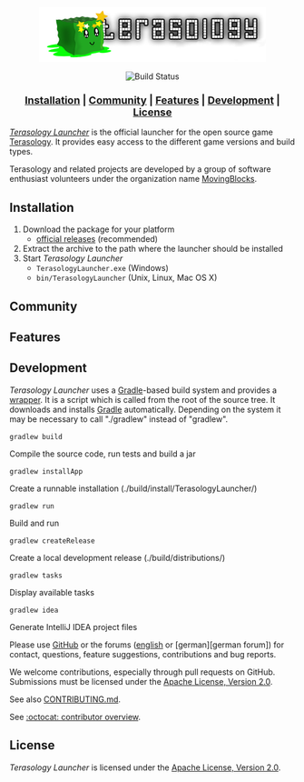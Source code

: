 <p align="center"><img src="./src/main/resources/org/terasology/launcher/images/logo.png"/></>
<div align="center">
    <img src="https://github.com/MovingBlocks/TerasologyLauncher/workflows/Push%20Validation/badge.svg" alt="Build Status"/>
</div>

<h3 align="center"><font size="+1"><b>
    <a href="#installation">Installation</a> | 
    <a href="#community">Community</a> | 
    <a href="#features">Features</a>  | 
    <a href="#development">Development</a>  | 
    <a href="#license">License</a> 
</b></font></h3>

[_Terasology Launcher_][github terasologylauncher] is the official launcher for the open source game [Terasology][github terasology]. It provides easy access to the different game versions and build types.

Terasology and related projects are developed by a group of software enthusiast volunteers under the organization name [MovingBlocks][github movingblocks].

## Installation

1. Download the package for your platform
   - [official releases][download github releases] (recommended)
1. Extract the archive to the path where the launcher should be installed
1. Start _Terasology Launcher_
   - `TerasologyLauncher.exe` (Windows)
   - `bin/TerasologyLauncher` (Unix, Linux, Mac OS X)

## Community

## Features

## Development

_Terasology Launcher_ uses a [Gradle][gradle]-based build system and provides a [wrapper][gradle wrapper].
It is a script which is called from the root of the source tree. It downloads and installs [Gradle][gradle] automatically.
Depending on the system it may be necessary to call "./gradlew" instead of "gradlew".

    gradlew build

Compile the source code, run tests and build a jar

    gradlew installApp

Create a runnable installation (./build/install/TerasologyLauncher/)

    gradlew run

Build and run

    gradlew createRelease

Create a local development release (./build/distributions/)

    gradlew tasks

Display available tasks

    gradlew idea

Generate IntelliJ IDEA project files

Please use [GitHub][github terasologylauncher issues] or the forums ([english][english forum] or [german][german forum]) for contact, questions, feature suggestions, contributions and bug reports.

We welcome contributions, especially through pull requests on GitHub.
Submissions must be licensed under the [Apache License, Version 2.0][apache license].

See also [CONTRIBUTING.md](CONTRIBUTING.md).

See [:octocat: contributor overview][github terasologylauncher contributors].

## License

_Terasology Launcher_ is licensed under the [Apache License, Version 2.0][apache license].

[github movingblocks]: https://github.com/MovingBlocks/ "MovingBlocks"
[github terasology]: https://github.com/MovingBlocks/Terasology/ "Terasology"
[github terasologylauncher]: https://github.com/MovingBlocks/TerasologyLauncher/ "TerasologyLauncher"
[github terasologylauncher issues]: https://github.com/MovingBlocks/TerasologyLauncher/issues/ "TerasologyLauncher issues"
[github terasologylauncher contributors]: https://github.com/MovingBlocks/TerasologyLauncher/graphs/contributors/ "TerasologyLauncher contributors"
[download github releases]: https://github.com/MovingBlocks/TerasologyLauncher/releases/ "TerasologyLauncher download (official releases)"
[english forum]: http://forum.terasology.org/threads/terasologylauncher-mrbarsack.708/ "TerasologyLauncher forum thread"
[apache license]: http://www.apache.org/licenses/LICENSE-2.0.html "Apache License, Version 2.0"
[gradle]: http://gradle.org "Gradle"
[gradle wrapper]: http://gradle.org/docs/current/userguide/gradle_wrapper.html "Gradle Wrapper"
